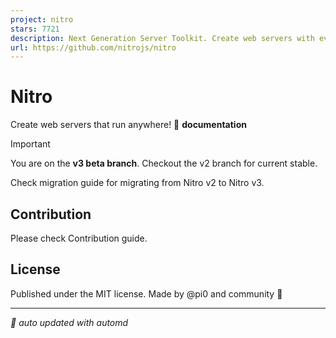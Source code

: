```yaml
---
project: nitro
stars: 7721
description: Next Generation Server Toolkit. Create web servers with everything you need and deploy them wherever you prefer.
url: https://github.com/nitrojs/nitro
---
```


Nitro
=====

Create web servers that run anywhere! 📖 **documentation**

Important

You are on the **v3 beta branch**. Checkout the v2 branch for current stable.

Check migration guide for migrating from Nitro v2 to Nitro v3.

Contribution
------------

Please check Contribution guide.

License
-------

Published under the MIT license. Made by @pi0 and community 💛  
  

* * *

_🤖 auto updated with automd_

